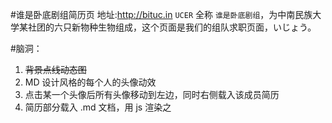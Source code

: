 #谁是卧底剧组简历页
地址:http://bituc.in
`UCER` 全称 `谁是卧底剧组`，为中南民族大学某社团的六只新物种生物组成，这个页面是我们的组队求职页面，いじょう。

#脑洞：
1. ~~背景点线动态图~~
2. MD 设计风格的每个人的头像动效
3. 点击某一个头像后所有头像移动到左边，同时右侧载入该成员简历
4. 简历部分载入 .md 文档，用 js 渲染之
